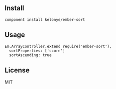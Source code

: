 
Install
---

```
component install kelonye/ember-sort
```

Usage
---

```
Em.ArrayController.extend require('ember-sort'),
  sortProperties: ['score']
  sortAscending: true
```

License
---

MIT